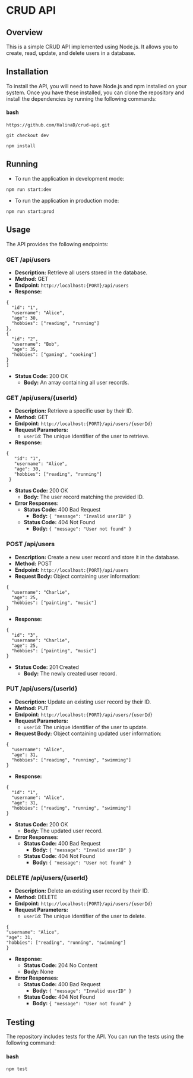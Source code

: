 
# CRUD API

  

## Overview

This is a simple CRUD API implemented using Node.js. It allows you to create, read, update, and delete users in a database.

  

## Installation

To install the API, you will need to have Node.js and npm installed on your system. Once you have these installed, you can clone the repository and install the dependencies by running the following commands:

  

#### bash

```https://github.com/HalinaD/crud-api.git```

```git checkout dev```

```npm install```

  

## Running

 - To run the application in development mode:

```npm run start:dev```

  

 - To run the application in production mode:

```npm run start:prod```

  

## Usage

The API provides the following endpoints:

### GET /api/users 
 -  **Description:** Retrieve all users stored in the database. 
 -  **Method:** GET
  -  **Endpoint:**  `http://localhost:{PORT}/api/users`  
  -  **Response:**  
  ```[  
{
    "id": "1",
    "username": "Alice",
    "age": 30,
    "hobbies": ["reading", "running"]
  },
  {
    "id": "2",
    "username": "Bob",
    "age": 35,
    "hobbies": ["gaming", "cooking"]
  }
 ]
  ```

  -  **Status Code:** 200 OK
     -  **Body:** An array containing all user records.  

### GET /api/users/{userId}  
-  **Description:** Retrieve a specific user by their ID. 
-  **Method:** GET
 -  **Endpoint:**  `http://localhost:{PORT}/api/users/{userId}`  
 -  **Request Parameters:**  
    -  `userId`: The unique identifier of the user to retrieve. 
 -  **Response:**  
 ``` 
{
    "id": "1",
    "username": "Alice",
    "age": 30,
    "hobbies": ["reading", "running"]
  }
  ```
  
 -  **Status Code:** 200 OK 
    -   **Body:** The user record matching the provided ID.
-   **Error Responses:**
    -   **Status Code:** 400 Bad Request
        -   **Body:** `{ "message": "Invalid userID" }`
    -   **Status Code:** 404 Not Found
        -   **Body:** `{ "message": "User not found" }`
### POST /api/users
- **Description:** Create a new user record and store it in the database.
- **Method:** POST
- **Endpoint:** `http://localhost:{PORT}/api/users`
- **Request Body:** Object containing user information:
```
{
  "username": "Charlie",
  "age": 25,
  "hobbies": ["painting", "music"]
}
```

-   **Response:**
```
{
  "id": "3",
  "username": "Charlie",
  "age": 25,
  "hobbies": ["painting", "music"]
}
```

 -   **Status Code:** 201 Created
      -   **Body:** The newly created user record.

### PUT /api/users/{userId}

-   **Description:** Update an existing user record by their ID.
-   **Method:** PUT
-   **Endpoint:** `http://localhost:{PORT}/api/users/{userId}`
-   **Request Parameters:**
    -   `userId`: The unique identifier of the user to update.
-   **Request Body:** Object containing updated user information:
```
{
  "username": "Alice",
  "age": 31,
  "hobbies": ["reading", "running", "swimming"]
}

```
-   **Response:**
```
{
  "id": "1",
  "username": "Alice",
  "age": 31,
  "hobbies": ["reading", "running", "swimming"]
}
```
  -   **Status Code:** 200 OK
      -   **Body:** The updated user record.
-   **Error Responses:**
    -   **Status Code:** 400 Bad Request
        -   **Body:** `{ "message": "Invalid userID" }`
    -   **Status Code:** 404 Not Found
        -   **Body:** `{ "message": "User not found" }`


### DELETE /api/users/{userId}

-   **Description:** Delete an existing user record by their ID.
-   **Method:** DELETE
-   **Endpoint:** `http://localhost:{PORT}/api/users/{userId}`
-   **Request Parameters:**
    -   `userId`: The unique identifier of the user to delete.
   ```
   {
  "username": "Alice",
  "age": 31,
  "hobbies": ["reading", "running", "swimming"]
}
```
-   **Response:**
    -   **Status Code:** 204 No Content
    -   **Body:** None
-   **Error Responses:**
    -   **Status Code:** 400 Bad Request
        -   **Body:** `{ "message": "Invalid userID" }`
    -   **Status Code:** 404 Not Found
        -   **Body:** `{ "message": "User not found" }`

## Testing

The repository includes tests for the API. You can run the tests using the following command:

#### bash

```npm test```